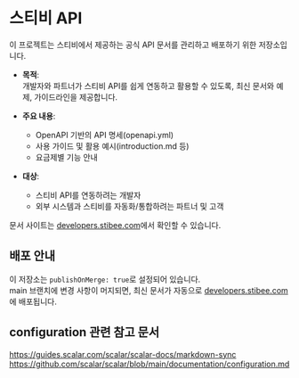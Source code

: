 # 스티비 API

이 프로젝트는 스티비에서 제공하는 공식 API 문서를 관리하고 배포하기 위한 저장소입니다.

- **목적**:  
  개발자와 파트너가 스티비 API를 쉽게 연동하고 활용할 수 있도록, 최신 문서와 예제, 가이드라인을 제공합니다.

- **주요 내용**:  
  - OpenAPI 기반의 API 명세(openapi.yml)
  - 사용 가이드 및 활용 예시(introduction.md 등)
  - 요금제별 기능 안내

- **대상**:  
  - 스티비 API를 연동하려는 개발자
  - 외부 시스템과 스티비를 자동화/통합하려는 파트너 및 고객

문서 사이트는 [developers.stibee.com](https://developers.stibee.com)에서 확인할 수 있습니다.

## 배포 안내

이 저장소는 `publishOnMerge: true`로 설정되어 있습니다.  
main 브랜치에 변경 사항이 머지되면, 최신 문서가 자동으로 [developers.stibee.com](https://developers.stibee.com)에 배포됩니다.

## configuration 관련 참고 문서
https://guides.scalar.com/scalar/scalar-docs/markdown-sync
https://github.com/scalar/scalar/blob/main/documentation/configuration.md